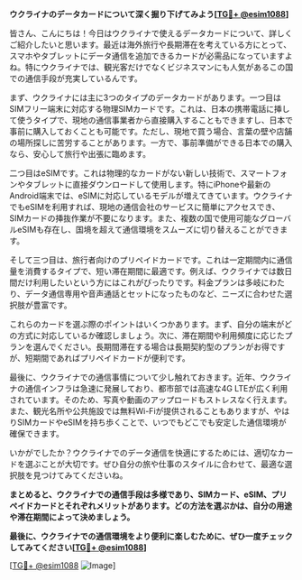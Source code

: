 **ウクライナのデータカードについて深く掘り下げてみよう[[TG💪+ @esim1088](https://t.me/s/esim1088)]**

皆さん、こんにちは！今日はウクライナで使えるデータカードについて、詳しくご紹介したいと思います。最近は海外旅行や長期滞在を考えている方にとって、スマホやタブレットにデータ通信を追加できるカードが必需品になっていますよね。特にウクライナでは、観光客だけでなくビジネスマンにも人気があるこの国での通信手段が充実しているんです。

まず、ウクライナには主に3つのタイプのデータカードがあります。一つ目はSIMフリー端末に対応する物理SIMカードです。これは、日本の携帯電話に挿して使うタイプで、現地の通信事業者から直接購入することもできますし、日本で事前に購入しておくことも可能です。ただし、現地で買う場合、言葉の壁や店舗の場所探しに苦労することがあります。一方で、事前準備ができる日本での購入なら、安心して旅行や出張に臨めます。

二つ目はeSIMです。これは物理的なカードがない新しい技術で、スマートフォンやタブレットに直接ダウンロードして使用します。特にiPhoneや最新のAndroid端末では、eSIMに対応しているモデルが増えてきています。ウクライナでもeSIMを利用すれば、現地の通信会社のサービスに簡単にアクセスでき、SIMカードの挿抜作業が不要になります。また、複数の国で使用可能なグローバルeSIMも存在し、国境を超えて通信環境をスムーズに切り替えることができます。

そして三つ目は、旅行者向けのプリペイドカードです。これは一定期間内に通信量を消費するタイプで、短い滞在期間に最適です。例えば、ウクライナでは数日間だけ利用したいという方にはこれがぴったりです。料金プランは多岐にわたり、データ通信専用や音声通話とセットになったものなど、ニーズに合わせた選択肢が豊富です。

これらのカードを選ぶ際のポイントはいくつかあります。まず、自分の端末がどの方式に対応しているか確認しましょう。次に、滞在期間や利用頻度に応じたプランを選んでください。長期間滞在する場合は長期契約型のプランがお得ですが、短期間であればプリペイドカードが便利です。

最後に、ウクライナでの通信事情について少し触れておきます。近年、ウクライナの通信インフラは急速に発展しており、都市部では高速な4G LTEが広く利用されています。そのため、写真や動画のアップロードもストレスなく行えます。また、観光名所や公共施設では無料Wi-Fiが提供されることもありますが、やはりSIMカードやeSIMを持ち歩くことで、いつでもどこでも安定した通信環境が確保できます。

いかがでしたか？ウクライナでのデータ通信を快適にするためには、適切なカードを選ぶことが大切です。ぜひ自分の旅や仕事のスタイルに合わせて、最適な選択肢を見つけてみてくださいね。

**まとめると、ウクライナでの通信手段は多様であり、SIMカード、eSIM、プリペイドカードとそれぞれメリットがあります。どの方法を選ぶかは、自分の用途や滞在期間によって決めましょう。**

**最後に、ウクライナでの通信環境をより便利に楽しむために、ぜひ一度チェックしてみてください[[TG💪+ @esim1088](https://t.me/s/esim1088)]**

[[TG💪+ @esim1088](https://t.me/s/esim1088) ![Image](https://i.postimg.cc/Y0z9fWf4/image.png)]